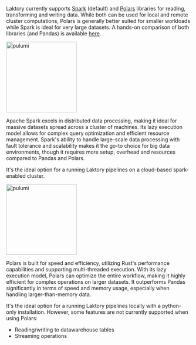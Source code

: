 Laktory currently supports [Spark](https://spark.apache.org) (default) and [Polars](https://pola.rs) libraries for 
reading, transforming and writing data. While both can be used for local and remote cluster computations, Polars is
generally better suited for smaller workloads while Spark is ideal for very large datasets. A hands-on comparison of 
both libraries (and Pandas) is available [here](https://www.linkedin.com/pulse/dataframes-battle-royale-pandas-vs-polars-spark-olivier-soucy-3dmve/).

<img src="../../images/spark.png" alt="pulumi" width="192"/> 

Apache Spark excels in distributed data processing, making it ideal for massive
datasets spread across a cluster of machines. Its lazy execution model allows
for complex query optimization and efficient resource management. Spark's
ability to handle large-scale data processing with fault tolerance and
scalability makes it the go-to choice for big data environments, though it
requires more setup, overhead and resources compared to Pandas and Polars.

It's the ideal option for a running Laktory pipelines on a cloud-based
spark-enabled cluster.

<img src="../../images/polars.png" alt="pulumi" width="192"/>

Polars is built for speed and efficiency, utilizing Rust's performance 
capabilities and supporting multi-threaded execution. With its lazy execution
model, Polars can optimize the entire workflow, making it highly efficient for 
complex operations on larger datasets. It outperforms Pandas significantly in 
terms of speed and memory usage, especially when handling larger-than-memory
data.

It's the ideal option for a running Laktory pipelines locally with a 
python-only installation. However, some features are not currently supported
when using Polars:

- Reading/writing to datawarehouse tables
- Streaming operations

